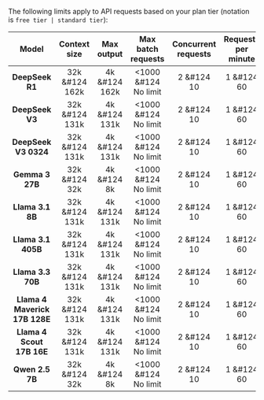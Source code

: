 The following limits apply to API requests based on your plan tier (notation is `free tier | standard tier`):

|             Model             | Context<br>size | Max<br>output | Max batch<br>requests | Concurrent<br>requests | Requests<br>per minute |
|:-----------------------------:|:---------------:|:-------------:|:---------------------:|:----------------------:|:----------------------:|
|        **DeepSeek R1**        | 32k &#124 162k  | 4k &#124 162k | <1000 &#124 No limit  |       2 &#124 10       |       1 &#124 60       |
|        **DeepSeek V3**        | 32k &#124 131k  | 4k &#124 131k | <1000 &#124 No limit  |       2 &#124 10       |       1 &#124 60       |
|     **DeepSeek V3 0324**      | 32k &#124 131k  | 4k &#124 131k | <1000 &#124 No limit  |       2 &#124 10       |       1 &#124 60       |
|        **Gemma 3 27B**        |  32k &#124 32k  |  4k &#124 8k  | <1000 &#124 No limit  |       2 &#124 10       |       1 &#124 60       |
|       **Llama 3.1 8B**        | 32k &#124 131k  | 4k &#124 131k | <1000 &#124 No limit  |       2 &#124 10       |       1 &#124 60       |
|      **Llama 3.1 405B**       | 32k &#124 131k  | 4k &#124 131k | <1000 &#124 No limit  |       2 &#124 10       |       1 &#124 60       |
|       **Llama 3.3 70B**       | 32k &#124 131k  | 4k &#124 131k | <1000 &#124 No limit  |       2 &#124 10       |       1 &#124 60       |
| **Llama 4 Maverick 17B 128E** | 32k &#124 131k  | 4k &#124 131k | <1000 &#124 No limit  |       2 &#124 10       |       1 &#124 60       |
|   **Llama 4 Scout 17B 16E**   | 32k &#124 131k  | 4k &#124 131k | <1000 &#124 No limit  |       2 &#124 10       |       1 &#124 60       |
|        **Qwen 2.5 7B**        |  32k &#124 32k  |  4k &#124 8k  | <1000 &#124 No limit  |       2 &#124 10       |       1 &#124 60       |